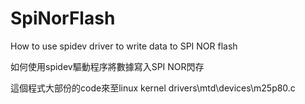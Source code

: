 # SpiNorFlash
How to use spidev driver to write data to SPI NOR flash

如何使用spidev驅動程序將數據寫入SPI NOR閃存

這個程式大部份的code來至linux kernel drivers\mtd\devices\m25p80.c


